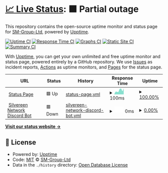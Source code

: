 # [📈 Live Status](https://SM-Group-Ltd.github.io/status): <!--live status--> **🟧 Partial outage**

This repository contains the open-source uptime monitor and status page for [SM-Group-Ltd](https://SM-Group-Ltd.github.io/status), powered by [Upptime](https://github.com/upptime/upptime).

[![Uptime CI](https://github.com/SM-Group-Ltd/status/workflows/Uptime%20CI/badge.svg)](https://github.com/SM-Group-Ltd/status/actions?query=workflow%3A%22Uptime+CI%22)
[![Response Time CI](https://github.com/SM-Group-Ltd/status/workflows/Response%20Time%20CI/badge.svg)](https://github.com/SM-Group-Ltd/status/actions?query=workflow%3A%22Response+Time+CI%22)
[![Graphs CI](https://github.com/SM-Group-Ltd/status/workflows/Graphs%20CI/badge.svg)](https://github.com/SM-Group-Ltd/status/actions?query=workflow%3A%22Graphs+CI%22)
[![Static Site CI](https://github.com/SM-Group-Ltd/status/workflows/Static%20Site%20CI/badge.svg)](https://github.com/SM-Group-Ltd/status/actions?query=workflow%3A%22Static+Site+CI%22)
[![Summary CI](https://github.com/SM-Group-Ltd/status/workflows/Summary%20CI/badge.svg)](https://github.com/SM-Group-Ltd/status/actions?query=workflow%3A%22Summary+CI%22)

With [Upptime](https://upptime.js.org), you can get your own unlimited and free uptime monitor and status page, powered entirely by a GitHub repository. We use [Issues](https://github.com/SM-Group-Ltd/status/issues) as incident reports, [Actions](https://github.com/SM-Group-Ltd/status/actions) as uptime monitors, and [Pages](https://SM-Group-Ltd.github.io/status) for the status page.

<!--start: status pages-->
<!-- This summary is generated by Upptime (https://github.com/upptime/upptime) -->
<!-- Do not edit this manually, your changes will be overwritten -->
<!-- prettier-ignore -->
| URL | Status | History | Response Time | Uptime |
| --- | ------ | ------- | ------------- | ------ |
| <img alt="" src="https://icons.duckduckgo.com/ip3/sm-group-ltd.github.io.ico" height="13"> [Status Page](https://sm-group-ltd.github.io/status/) | 🟩 Up | [status-page.yml](https://github.com/SM-Group-Ltd/status/commits/HEAD/history/status-page.yml) | <details><summary><img alt="Response time graph" src="./graphs/status-page/response-time-week.png" height="20"> 100ms</summary><br><a href="https://SM-Group-Ltd.github.io/status/history/status-page"><img alt="Response time 111" src="https://img.shields.io/endpoint?url=https%3A%2F%2Fraw.githubusercontent.com%2FSM-Group-Ltd%2Fstatus%2FHEAD%2Fapi%2Fstatus-page%2Fresponse-time.json"></a><br><a href="https://SM-Group-Ltd.github.io/status/history/status-page"><img alt="24-hour response time 64" src="https://img.shields.io/endpoint?url=https%3A%2F%2Fraw.githubusercontent.com%2FSM-Group-Ltd%2Fstatus%2FHEAD%2Fapi%2Fstatus-page%2Fresponse-time-day.json"></a><br><a href="https://SM-Group-Ltd.github.io/status/history/status-page"><img alt="7-day response time 100" src="https://img.shields.io/endpoint?url=https%3A%2F%2Fraw.githubusercontent.com%2FSM-Group-Ltd%2Fstatus%2FHEAD%2Fapi%2Fstatus-page%2Fresponse-time-week.json"></a><br><a href="https://SM-Group-Ltd.github.io/status/history/status-page"><img alt="30-day response time 112" src="https://img.shields.io/endpoint?url=https%3A%2F%2Fraw.githubusercontent.com%2FSM-Group-Ltd%2Fstatus%2FHEAD%2Fapi%2Fstatus-page%2Fresponse-time-month.json"></a><br><a href="https://SM-Group-Ltd.github.io/status/history/status-page"><img alt="1-year response time 110" src="https://img.shields.io/endpoint?url=https%3A%2F%2Fraw.githubusercontent.com%2FSM-Group-Ltd%2Fstatus%2FHEAD%2Fapi%2Fstatus-page%2Fresponse-time-year.json"></a></details> | <details><summary><a href="https://SM-Group-Ltd.github.io/status/history/status-page">100.00%</a></summary><a href="https://SM-Group-Ltd.github.io/status/history/status-page"><img alt="All-time uptime 100.00%" src="https://img.shields.io/endpoint?url=https%3A%2F%2Fraw.githubusercontent.com%2FSM-Group-Ltd%2Fstatus%2FHEAD%2Fapi%2Fstatus-page%2Fuptime.json"></a><br><a href="https://SM-Group-Ltd.github.io/status/history/status-page"><img alt="24-hour uptime 100.00%" src="https://img.shields.io/endpoint?url=https%3A%2F%2Fraw.githubusercontent.com%2FSM-Group-Ltd%2Fstatus%2FHEAD%2Fapi%2Fstatus-page%2Fuptime-day.json"></a><br><a href="https://SM-Group-Ltd.github.io/status/history/status-page"><img alt="7-day uptime 100.00%" src="https://img.shields.io/endpoint?url=https%3A%2F%2Fraw.githubusercontent.com%2FSM-Group-Ltd%2Fstatus%2FHEAD%2Fapi%2Fstatus-page%2Fuptime-week.json"></a><br><a href="https://SM-Group-Ltd.github.io/status/history/status-page"><img alt="30-day uptime 100.00%" src="https://img.shields.io/endpoint?url=https%3A%2F%2Fraw.githubusercontent.com%2FSM-Group-Ltd%2Fstatus%2FHEAD%2Fapi%2Fstatus-page%2Fuptime-month.json"></a><br><a href="https://SM-Group-Ltd.github.io/status/history/status-page"><img alt="1-year uptime 100.00%" src="https://img.shields.io/endpoint?url=https%3A%2F%2Fraw.githubusercontent.com%2FSM-Group-Ltd%2Fstatus%2FHEAD%2Fapi%2Fstatus-page%2Fuptime-year.json"></a></details>
| <img alt="" src="https://icons.duckduckgo.com/ip3/silvereen-network-bot.sm-group.repl.co.ico" height="13"> [Silvereen Network Discord Bot](https://Silvereen-Network-Bot.sm-group.repl.co) | 🟥 Down | [silvereen-network-discord-bot.yml](https://github.com/SM-Group-Ltd/status/commits/HEAD/history/silvereen-network-discord-bot.yml) | <details><summary><img alt="Response time graph" src="./graphs/silvereen-network-discord-bot/response-time-week.png" height="20"> 0ms</summary><br><a href="https://SM-Group-Ltd.github.io/status/history/silvereen-network-discord-bot"><img alt="Response time 1022" src="https://img.shields.io/endpoint?url=https%3A%2F%2Fraw.githubusercontent.com%2FSM-Group-Ltd%2Fstatus%2FHEAD%2Fapi%2Fsilvereen-network-discord-bot%2Fresponse-time.json"></a><br><a href="https://SM-Group-Ltd.github.io/status/history/silvereen-network-discord-bot"><img alt="24-hour response time 0" src="https://img.shields.io/endpoint?url=https%3A%2F%2Fraw.githubusercontent.com%2FSM-Group-Ltd%2Fstatus%2FHEAD%2Fapi%2Fsilvereen-network-discord-bot%2Fresponse-time-day.json"></a><br><a href="https://SM-Group-Ltd.github.io/status/history/silvereen-network-discord-bot"><img alt="7-day response time 0" src="https://img.shields.io/endpoint?url=https%3A%2F%2Fraw.githubusercontent.com%2FSM-Group-Ltd%2Fstatus%2FHEAD%2Fapi%2Fsilvereen-network-discord-bot%2Fresponse-time-week.json"></a><br><a href="https://SM-Group-Ltd.github.io/status/history/silvereen-network-discord-bot"><img alt="30-day response time 0" src="https://img.shields.io/endpoint?url=https%3A%2F%2Fraw.githubusercontent.com%2FSM-Group-Ltd%2Fstatus%2FHEAD%2Fapi%2Fsilvereen-network-discord-bot%2Fresponse-time-month.json"></a><br><a href="https://SM-Group-Ltd.github.io/status/history/silvereen-network-discord-bot"><img alt="1-year response time 1194" src="https://img.shields.io/endpoint?url=https%3A%2F%2Fraw.githubusercontent.com%2FSM-Group-Ltd%2Fstatus%2FHEAD%2Fapi%2Fsilvereen-network-discord-bot%2Fresponse-time-year.json"></a></details> | <details><summary><a href="https://SM-Group-Ltd.github.io/status/history/silvereen-network-discord-bot">0.00%</a></summary><a href="https://SM-Group-Ltd.github.io/status/history/silvereen-network-discord-bot"><img alt="All-time uptime 68.96%" src="https://img.shields.io/endpoint?url=https%3A%2F%2Fraw.githubusercontent.com%2FSM-Group-Ltd%2Fstatus%2FHEAD%2Fapi%2Fsilvereen-network-discord-bot%2Fuptime.json"></a><br><a href="https://SM-Group-Ltd.github.io/status/history/silvereen-network-discord-bot"><img alt="24-hour uptime 0.00%" src="https://img.shields.io/endpoint?url=https%3A%2F%2Fraw.githubusercontent.com%2FSM-Group-Ltd%2Fstatus%2FHEAD%2Fapi%2Fsilvereen-network-discord-bot%2Fuptime-day.json"></a><br><a href="https://SM-Group-Ltd.github.io/status/history/silvereen-network-discord-bot"><img alt="7-day uptime 0.00%" src="https://img.shields.io/endpoint?url=https%3A%2F%2Fraw.githubusercontent.com%2FSM-Group-Ltd%2Fstatus%2FHEAD%2Fapi%2Fsilvereen-network-discord-bot%2Fuptime-week.json"></a><br><a href="https://SM-Group-Ltd.github.io/status/history/silvereen-network-discord-bot"><img alt="30-day uptime 0.00%" src="https://img.shields.io/endpoint?url=https%3A%2F%2Fraw.githubusercontent.com%2FSM-Group-Ltd%2Fstatus%2FHEAD%2Fapi%2Fsilvereen-network-discord-bot%2Fuptime-month.json"></a><br><a href="https://SM-Group-Ltd.github.io/status/history/silvereen-network-discord-bot"><img alt="1-year uptime 24.93%" src="https://img.shields.io/endpoint?url=https%3A%2F%2Fraw.githubusercontent.com%2FSM-Group-Ltd%2Fstatus%2FHEAD%2Fapi%2Fsilvereen-network-discord-bot%2Fuptime-year.json"></a></details>

<!--end: status pages-->

[**Visit our status website →**](https://SM-Group-Ltd.github.io/status)

## 📄 License

- Powered by: [Upptime](https://github.com/upptime/upptime)
- Code: [MIT](./LICENSE) © [SM-Group-Ltd](https://SM-Group-Ltd.github.io/status)
- Data in the `./history` directory: [Open Database License](https://opendatacommons.org/licenses/odbl/1-0/)
